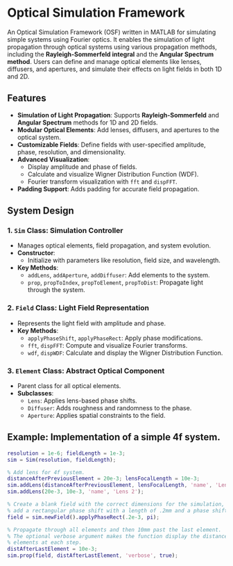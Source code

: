 # Optical Simulation Framework
An Optical Simulation Framework (OSF) written in MATLAB for simulating simple systems using Fourier optics. It enables the simulation of light propagation through optical systems using various propagation methods, including the **Rayleigh-Sommerfeld integral** and the **Angular Spectrum method**. Users can define and manage optical elements like lenses, diffusers, and apertures, and simulate their effects on light fields in both 1D and 2D.

## Features
- **Simulation of Light Propagation**: Supports **Rayleigh-Sommerfeld** and **Angular Spectrum** methods for 1D and 2D fields.
- **Modular Optical Elements**: Add lenses, diffusers, and apertures to the optical system.
- **Customizable Fields**: Define fields with user-specified amplitude, phase, resolution, and dimensionality.
- **Advanced Visualization**:
  - Display amplitude and phase of fields.
  - Calculate and visualize Wigner Distribution Function (WDF).
  - Fourier transform visualization with `fft` and `dispFFT`.
- **Padding Support**: Adds padding for accurate field propagation.

## System Design
### 1. **`Sim` Class**: Simulation Controller
- Manages optical elements, field propagation, and system evolution.
- **Constructor**:
  - Initialize with parameters like resolution, field size, and wavelength.
- **Key Methods**:
  - `addLens`, `addAperture`, `addDiffuser`: Add elements to the system.
  - `prop`, `propToIndex`, `propToElement`, `propToDist`: Propagate light through the system.
### 2. **`Field` Class**: Light Field Representation
- Represents the light field with amplitude and phase.
- **Key Methods**:
  - `applyPhaseShift`, `applyPhaseRect`: Apply phase modifications.
  - `fft`, `dispFFT`: Compute and visualize Fourier transforms.
  - `wdf`, `dispWDF`: Calculate and display the Wigner Distribution Function.
### 3. **`Element` Class**: Abstract Optical Component
- Parent class for all optical elements.
- **Subclasses**:
  - `Lens`: Applies lens-based phase shifts.
  - `Diffuser`: Adds roughness and randomness to the phase.
  - `Aperture`: Applies spatial constraints to the field.

## Example: Implementation of a simple 4f system.
```matlab
resolution = 1e-6; fieldLength = 1e-3;
sim = Sim(resolution, fieldLength);

% Add lens for 4f system.
distanceAfterPreviousElement = 20e-3; lensFocalLength = 10e-3;
sim.addLens(distanceAfterPreviousElement, lensFocalLength, 'name', 'Lens 1');
sim.addLens(20e-3, 10e-3, 'name', 'Lens 2');

% Create a blank field with the correct dimensions for the simulation, then
% add a rectangular phase shift with a length of .2mm and a phase shift of pi.
field = sim.newField().applyPhaseRect(.2e-3, pi);

% Propagate through all elements and then 10mm past the last element.
% The optional verbose argument makes the function display the distances and
% elements at each step.
distAfterLastElement = 10e-3;
sim.prop(field, distAfterLastElement, 'verbose', true);
```

